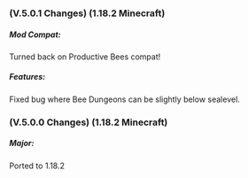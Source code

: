 ### **(V.5.0.1 Changes) (1.18.2 Minecraft)**

##### Mod Compat:
Turned back on Productive Bees compat!

##### Features:
Fixed bug where Bee Dungeons can be slightly below sealevel.


### **(V.5.0.0 Changes) (1.18.2 Minecraft)**

##### Major:
Ported to 1.18.2
